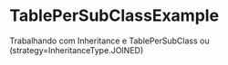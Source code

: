 # TablePerSubClassExample
Trabalhando com Inheritance e TablePerSubClass ou (strategy=InheritanceType.JOINED) 
